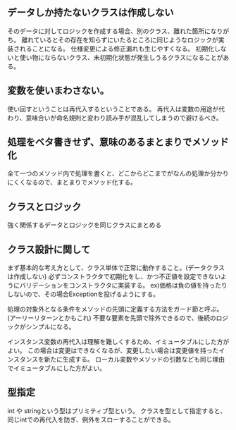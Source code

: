 ## データしか持たないクラスは作成しない
そのデータに対してロジックを作成する場合、別のクラス、離れた箇所になりがち。
離れているとその存在を知らずにいたるところに同じようなロジックが実装されることになる。
仕様変更による修正漏れも生じやすくなる。
初期化しないと使い物にならないクラス、未初期化状態が発生しうるクラスになることがある。

## 変数を使いまわさない。
使い回すということは再代入するということである。
再代入は変数の用途が代わり、意味合いが命名規則と変わり読み手が混乱してしまうので避けるべき。

## 処理をベタ書きせず、意味のあるまとまりでメソッド化
全て一つのメソッド内で処理を書くと、どこからどこまでがなんの処理か分かりにくくなるので、まとまりでメソッド化する。

## クラスとロジック
強く関係するデータとロジックを同じクラスにまとめる

## クラス設計に関して

まず基本的な考え方として、クラス単体で正常に動作すること。(データクラスは作成しない)
必ずコンストラクタで初期化をし、かつ不正値を設定できないようにバリデーションをコンストラクタに実装する。
ex)価格は負の値を持ったりしないので、その場合Exceptionを投げるようにする。

処理の対象外となる条件をメソッドの先頭に定義する方法をガード節と呼ぶ。(アーリーリターンとかもこれ)
不要な要素を先頭で除外できるので、後続のロジックがシンプルになる。

インスタンス変数の再代入は理解を難しくするため、イミュータブルにした方がよい。
この場合は変更はできなくなるが、変更したい場合は変更値を持ったインスタンスを新たに生成する。
ローカル変数やメソッドの引数なども同じ理由でイミュータブルにした方がよい。

## 型指定
int や stringという型はプリミティブ型という。
クラスを型として指定すると、同じintでの再代入を防ぎ、例外をスローすることができる。

